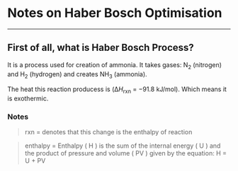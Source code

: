 # Notes on Haber Bosch Optimisation
----------------

## First of all, what is Haber Bosch Process?

It is a process used for creation of ammonia. It takes gases: N<sub>2</sub> (nitrogen) and H<sub>2</sub> (hydrogen) and creates NH<sub>3</sub> (ammonia).

The heat this reaction producess is (Δ*H*<sub>rxn</sub> = −91.8 kJ/mol). Which means it is exothermic.







### Notes

>
> rxn = denotes that this change is the enthalpy of reaction
>

>
> enthalpy = Enthalpy ( H ) is the sum of the internal energy ( U ) and the product of pressure and volume ( PV ) given by the equation:
> H = U + PV


